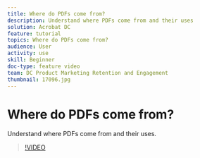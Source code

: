 ```yaml
---
title: Where do PDFs come from?
description: Understand where PDFs come from and their uses
solution: Acrobat DC
feature: tutorial
topics: Where do PDFs come from?
audience: User
activity: use
skill: Beginner
doc-type: feature video
team: DC Product Marketing Retention and Engagement
thumbnail: 17096.jpg
---
```


# Where do PDFs come from?

Understand where PDFs come from and their uses.

>[!VIDEO](https://video.tv.adobe.com/v/17096?hidetitle=true)